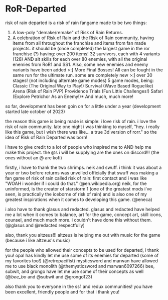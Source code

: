 # RoR-Departed
risk of rain departed is a risk of rain fangame made to be two things:
1. A low-poly "demake/remake" of Risk of Rain Returns.
2. A celebration of Risk of Rain and the Risk of Rain community, having items from all throughout the franchise and items from fan made projects.
it should be (once completed) the largest game in the ror franchise (?) having:
over 200 items!
32 survivors, each with 4 variants (128) AND alt skills for each
over 80 enemies, with all the original enemies from RoR1 and SS1. Also, some new enemies and enemy variants have been added >:]
More Final Bosses! All can be fought in the same run for the ultimate run. some are completely new >:]
over 30 stages! (not including alternate game modes)
5 game modes, being:
Classic (The Original Way to Play!)
Survival (Wave Based Roguelike)
Arena (Risk of Rain PVP)
Providence Trials (Fun Little Challenges!)
Safari (Explore Petrichor As an Enemy!)*
And much, much more!

so far, development has been goin on for a little under a year (development started late october of 2023)

the reason this game is being made is simple: i love risk of rain. i love the risk of rain community. late one night i was thinking to myself, "hey. i really like this game, but i wish there was like... a true 3d version of rorr."
so the idea of Risk of Rain Departed was born!

i have to give credit to a lot of people who inspired me to AND help me make this project. the @s i will be supplying are the ones on discord!!! (the ones without an @ are kofi)

firstly, i have to thank the two shrimps. neik and swuff. 
i think it was about a year or two before returns was unveiled officially that swuff was making a fan game of risk of rain called risk of rain: first contact and i was like "WOAH i wonder if i could do that." (@en.wikipedia.org)
neik, for the uninformed, is the creator of starstorm 1 (one of the greatest mods i've seen, is practically the iceborne of risk of rain) and is also one of my greatest inspirations when it comes to developing this game. (@eneca)

i also have to thank glasus and redacted.
glasus and redacted have helped me a lot when it comes to balance, art for the game, concept art, skill icons, counsel, and much much more. i couldn't have done this without them. (@glasus and @redacted respectfully)

also, thank you altzeus!!!
altzeus is helping me out with music for the game (because i like altzeus's music)

for the people who allowed their concepts to be used for departed, i thank you!
opal has kindly let me use some of its enemies for departed (some of my favorites too!) (@retropacifist)
mysticsword and marwan have allowed me to use black monolith (@themysticsword and marwan6097266)
bee, subwit, and grongo have let me use some of their concepts as well (@_bee_bo_ and @subwit and @grongo123)

also thank you to everyone in the ss1 and redux communities! you have been excellent, friendly people and for that i thank you!

